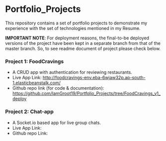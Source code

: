 # Portfolio_Projects
This repository contains a set of portfolio projects to demonstrate my experience with the set of technologies mentioned in my Resume.

**IMPORTANT NOTE**: For deployment reasons,  the final-to-be deployed versions of the project have been kept in a separate branch from that of the master branch. So, to see readme document of project please check below.  

### Project 1: FoodCravings 
- A CRUD app with authentication for reviewing restaurants.
- Live App Link:  http://foodcravings-env.eba-6wjaw32p.ap-south-1.elasticbeanstalk.com/ 
- Github repo link (for code & documentation): https://github.com/IamGroot19/Portfolio_Projects/tree/FoodCravings_v1_deploy

### Project 2: Chat-app
- A Socket.io based app for live group chats.
- Live App Link: 
- Github repo Link: 
